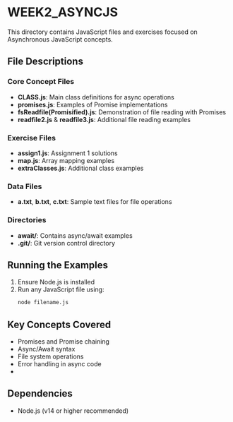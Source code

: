 # WEEK2_ASYNCJS

This directory contains JavaScript files and exercises focused on Asynchronous JavaScript concepts.

## File Descriptions

### Core Concept Files
- **CLASS.js**: Main class definitions for async operations
- **promises.js**: Examples of Promise implementations
- **fsReadfile(Promisified).js**: Demonstration of file reading with Promises
- **readfile2.js** & **readfile3.js**: Additional file reading examples

### Exercise Files
- **assign1.js**: Assignment 1 solutions
- **map.js**: Array mapping examples
- **extraClasses.js**: Additional class examples

### Data Files
- **a.txt**, **b.txt**, **c.txt**: Sample text files for file operations

### Directories
- **await/**: Contains async/await examples
- **.git/**: Git version control directory

## Running the Examples

1. Ensure Node.js is installed
2. Run any JavaScript file using:
   ```bash
   node filename.js
   ```

## Key Concepts Covered
- Promises and Promise chaining
- Async/Await syntax
- File system operations
- Error handling in async code
- 
## Dependencies
- Node.js (v14 or higher recommended)
